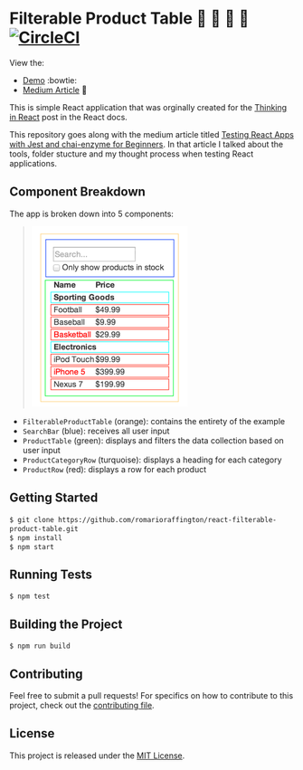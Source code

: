 # Filterable Product Table :cake: :sushi: :rice_ball: :fries: [![CircleCI](https://circleci.com/gh/romarioraffington/react-filterable-product-table/tree/master.svg?style=svg)](https://circleci.com/gh/romarioraffington/react-filterable-product-table/tree/master)

View the:
* [Demo](https://react-filterable-product-table.herokuapp.com) :bowtie:
* [Medium Article](https://medium.com/@romarioraff/testing-react-apps-with-jest-and-chai-enzyme-for-beginners-baa5f57cec0b) :page_facing_up:

 
This is simple React application that was orginally created for the [Thinking in React](https://facebook.github.io/react/docs/thinking-in-react.html#step-1-break-the-ui-into-a-component-hierarchy) post in the  React docs. 

This repository goes along with the medium article titled [Testing React Apps with Jest and chai-enzyme for Beginners](#).  In that article I talked about the tools, folder stucture and my thought process when testing React applications. 

## Component Breakdown
The app is broken down into 5 components:

> ![Components](.README/components.png)

* `FilterableProductTable` (orange): contains the entirety of the example
* `SearchBar` (blue): receives all user input
* `ProductTable` (green): displays and filters the data collection based on user input
* `ProductCategoryRow` (turquoise): displays a heading for each category
* `ProductRow` (red): displays a row for each product


## Getting Started

```shell
$ git clone https://github.com/romarioraffington/react-filterable-product-table.git
$ npm install
$ npm start
```

## Running Tests

```shell
$ npm test
```

## Building the Project

```shell
$ npm run build
```

## Contributing
Feel free to submit a pull requests! For specifics on how to contribute to this project, check out the  [contributing file](CONTRIBUTING.md).

## License
This project is released under the [MIT License](LICENSE).